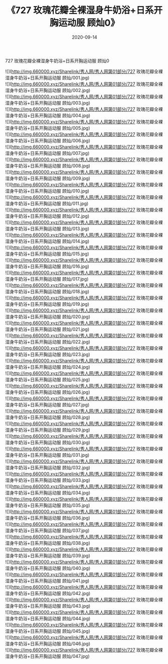 ﻿---
layout: post
title:  《727 玫瑰花瓣全裸湿身牛奶浴+日系开胸运动服 顾灿0》
date:   2020-09-14
img: http://img.660000.xyz/Sharelink/秀人网/秀人网第01部分/727 玫瑰花瓣全裸湿身牛奶浴+日系开胸运动服 顾灿0/000.jpg
categories: [美女, 清纯, 唯美]
---

727 玫瑰花瓣全裸湿身牛奶浴+日系开胸运动服 顾灿0

  ![](http://img.660000.xyz/Sharelink/秀人网/秀人网第01部分/727 玫瑰花瓣全裸湿身牛奶浴+日系开胸运动服 顾灿/001.jpg) <br> ![](http://img.660000.xyz/Sharelink/秀人网/秀人网第01部分/727 玫瑰花瓣全裸湿身牛奶浴+日系开胸运动服 顾灿/002.jpg) <br> ![](http://img.660000.xyz/Sharelink/秀人网/秀人网第01部分/727 玫瑰花瓣全裸湿身牛奶浴+日系开胸运动服 顾灿/003.jpg) <br> ![](http://img.660000.xyz/Sharelink/秀人网/秀人网第01部分/727 玫瑰花瓣全裸湿身牛奶浴+日系开胸运动服 顾灿/004.jpg) <br> ![](http://img.660000.xyz/Sharelink/秀人网/秀人网第01部分/727 玫瑰花瓣全裸湿身牛奶浴+日系开胸运动服 顾灿/005.jpg) <br> ![](http://img.660000.xyz/Sharelink/秀人网/秀人网第01部分/727 玫瑰花瓣全裸湿身牛奶浴+日系开胸运动服 顾灿/006.jpg) <br> ![](http://img.660000.xyz/Sharelink/秀人网/秀人网第01部分/727 玫瑰花瓣全裸湿身牛奶浴+日系开胸运动服 顾灿/007.jpg) <br> ![](http://img.660000.xyz/Sharelink/秀人网/秀人网第01部分/727 玫瑰花瓣全裸湿身牛奶浴+日系开胸运动服 顾灿/008.jpg) <br> ![](http://img.660000.xyz/Sharelink/秀人网/秀人网第01部分/727 玫瑰花瓣全裸湿身牛奶浴+日系开胸运动服 顾灿/009.jpg) <br> ![](http://img.660000.xyz/Sharelink/秀人网/秀人网第01部分/727 玫瑰花瓣全裸湿身牛奶浴+日系开胸运动服 顾灿/010.jpg) <br> ![](http://img.660000.xyz/Sharelink/秀人网/秀人网第01部分/727 玫瑰花瓣全裸湿身牛奶浴+日系开胸运动服 顾灿/011.jpg) <br> ![](http://img.660000.xyz/Sharelink/秀人网/秀人网第01部分/727 玫瑰花瓣全裸湿身牛奶浴+日系开胸运动服 顾灿/012.jpg) <br> ![](http://img.660000.xyz/Sharelink/秀人网/秀人网第01部分/727 玫瑰花瓣全裸湿身牛奶浴+日系开胸运动服 顾灿/013.jpg) <br> ![](http://img.660000.xyz/Sharelink/秀人网/秀人网第01部分/727 玫瑰花瓣全裸湿身牛奶浴+日系开胸运动服 顾灿/014.jpg) <br> ![](http://img.660000.xyz/Sharelink/秀人网/秀人网第01部分/727 玫瑰花瓣全裸湿身牛奶浴+日系开胸运动服 顾灿/015.jpg) <br> ![](http://img.660000.xyz/Sharelink/秀人网/秀人网第01部分/727 玫瑰花瓣全裸湿身牛奶浴+日系开胸运动服 顾灿/016.jpg) <br> ![](http://img.660000.xyz/Sharelink/秀人网/秀人网第01部分/727 玫瑰花瓣全裸湿身牛奶浴+日系开胸运动服 顾灿/017.jpg) <br> ![](http://img.660000.xyz/Sharelink/秀人网/秀人网第01部分/727 玫瑰花瓣全裸湿身牛奶浴+日系开胸运动服 顾灿/018.jpg) <br> ![](http://img.660000.xyz/Sharelink/秀人网/秀人网第01部分/727 玫瑰花瓣全裸湿身牛奶浴+日系开胸运动服 顾灿/019.jpg) <br> ![](http://img.660000.xyz/Sharelink/秀人网/秀人网第01部分/727 玫瑰花瓣全裸湿身牛奶浴+日系开胸运动服 顾灿/020.jpg) <br> ![](http://img.660000.xyz/Sharelink/秀人网/秀人网第01部分/727 玫瑰花瓣全裸湿身牛奶浴+日系开胸运动服 顾灿/021.jpg) <br> ![](http://img.660000.xyz/Sharelink/秀人网/秀人网第01部分/727 玫瑰花瓣全裸湿身牛奶浴+日系开胸运动服 顾灿/022.jpg) <br> ![](http://img.660000.xyz/Sharelink/秀人网/秀人网第01部分/727 玫瑰花瓣全裸湿身牛奶浴+日系开胸运动服 顾灿/023.jpg) <br> ![](http://img.660000.xyz/Sharelink/秀人网/秀人网第01部分/727 玫瑰花瓣全裸湿身牛奶浴+日系开胸运动服 顾灿/024.jpg) <br> ![](http://img.660000.xyz/Sharelink/秀人网/秀人网第01部分/727 玫瑰花瓣全裸湿身牛奶浴+日系开胸运动服 顾灿/025.jpg) <br> ![](http://img.660000.xyz/Sharelink/秀人网/秀人网第01部分/727 玫瑰花瓣全裸湿身牛奶浴+日系开胸运动服 顾灿/026.jpg) <br> ![](http://img.660000.xyz/Sharelink/秀人网/秀人网第01部分/727 玫瑰花瓣全裸湿身牛奶浴+日系开胸运动服 顾灿/027.jpg) <br> ![](http://img.660000.xyz/Sharelink/秀人网/秀人网第01部分/727 玫瑰花瓣全裸湿身牛奶浴+日系开胸运动服 顾灿/028.jpg) <br> ![](http://img.660000.xyz/Sharelink/秀人网/秀人网第01部分/727 玫瑰花瓣全裸湿身牛奶浴+日系开胸运动服 顾灿/029.jpg) <br> ![](http://img.660000.xyz/Sharelink/秀人网/秀人网第01部分/727 玫瑰花瓣全裸湿身牛奶浴+日系开胸运动服 顾灿/030.jpg) <br> ![](http://img.660000.xyz/Sharelink/秀人网/秀人网第01部分/727 玫瑰花瓣全裸湿身牛奶浴+日系开胸运动服 顾灿/031.jpg) <br> ![](http://img.660000.xyz/Sharelink/秀人网/秀人网第01部分/727 玫瑰花瓣全裸湿身牛奶浴+日系开胸运动服 顾灿/032.jpg) <br> ![](http://img.660000.xyz/Sharelink/秀人网/秀人网第01部分/727 玫瑰花瓣全裸湿身牛奶浴+日系开胸运动服 顾灿/033.jpg) <br> ![](http://img.660000.xyz/Sharelink/秀人网/秀人网第01部分/727 玫瑰花瓣全裸湿身牛奶浴+日系开胸运动服 顾灿/034.jpg) <br> ![](http://img.660000.xyz/Sharelink/秀人网/秀人网第01部分/727 玫瑰花瓣全裸湿身牛奶浴+日系开胸运动服 顾灿/035.jpg) <br> ![](http://img.660000.xyz/Sharelink/秀人网/秀人网第01部分/727 玫瑰花瓣全裸湿身牛奶浴+日系开胸运动服 顾灿/036.jpg) <br> ![](http://img.660000.xyz/Sharelink/秀人网/秀人网第01部分/727 玫瑰花瓣全裸湿身牛奶浴+日系开胸运动服 顾灿/037.jpg) <br> ![](http://img.660000.xyz/Sharelink/秀人网/秀人网第01部分/727 玫瑰花瓣全裸湿身牛奶浴+日系开胸运动服 顾灿/038.jpg) <br> ![](http://img.660000.xyz/Sharelink/秀人网/秀人网第01部分/727 玫瑰花瓣全裸湿身牛奶浴+日系开胸运动服 顾灿/039.jpg) <br> ![](http://img.660000.xyz/Sharelink/秀人网/秀人网第01部分/727 玫瑰花瓣全裸湿身牛奶浴+日系开胸运动服 顾灿/040.jpg) <br> ![](http://img.660000.xyz/Sharelink/秀人网/秀人网第01部分/727 玫瑰花瓣全裸湿身牛奶浴+日系开胸运动服 顾灿/041.jpg) <br> ![](http://img.660000.xyz/Sharelink/秀人网/秀人网第01部分/727 玫瑰花瓣全裸湿身牛奶浴+日系开胸运动服 顾灿/042.jpg) <br> ![](http://img.660000.xyz/Sharelink/秀人网/秀人网第01部分/727 玫瑰花瓣全裸湿身牛奶浴+日系开胸运动服 顾灿/043.jpg) <br> ![](http://img.660000.xyz/Sharelink/秀人网/秀人网第01部分/727 玫瑰花瓣全裸湿身牛奶浴+日系开胸运动服 顾灿/044.jpg) <br> ![](http://img.660000.xyz/Sharelink/秀人网/秀人网第01部分/727 玫瑰花瓣全裸湿身牛奶浴+日系开胸运动服 顾灿/045.jpg) <br> ![](http://img.660000.xyz/Sharelink/秀人网/秀人网第01部分/727 玫瑰花瓣全裸湿身牛奶浴+日系开胸运动服 顾灿/046.jpg) <br> ![](http://img.660000.xyz/Sharelink/秀人网/秀人网第01部分/727 玫瑰花瓣全裸湿身牛奶浴+日系开胸运动服 顾灿/047.jpg) <br>